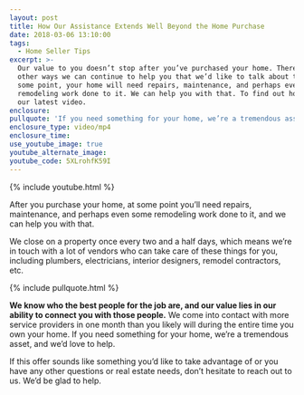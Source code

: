 ```yaml
---
layout: post
title: How Our Assistance Extends Well Beyond the Home Purchase
date: 2018-03-06 13:10:00
tags:
  - Home Seller Tips
excerpt: >-
  Our value to you doesn’t stop after you’ve purchased your home. There are many
  other ways we can continue to help you that we’d like to talk about today. At
  some point, your home will need repairs, maintenance, and perhaps even some
  remodeling work done to it. We can help you with that. To find out how, watch
  our latest video.
enclosure:
pullquote: 'If you need something for your home, we’re a tremendous asset.'
enclosure_type: video/mp4
enclosure_time:
use_youtube_image: true
youtube_alternate_image:
youtube_code: 5XLrohfK59I
---
```


{% include youtube.html %}

After you purchase your home, at some point you’ll need repairs, maintenance, and perhaps even some remodeling work done to it, and we can help you with that.

We close on a property once every two and a half days, which means we’re in touch with a lot of vendors who can take care of these things for you, including plumbers, electricians, interior designers, remodel contractors, etc.

{% include pullquote.html %}

**We know who the best people for the job are, and our value lies in our ability to connect you with those people.** We come into contact with more service providers in one month than you likely will during the entire time you own your home. If you need something for your home, we’re a tremendous asset, and we’d love to help.

If this offer sounds like something you’d like to take advantage of or you have any other questions or real estate needs, don’t hesitate to reach out to us. We’d be glad to help.